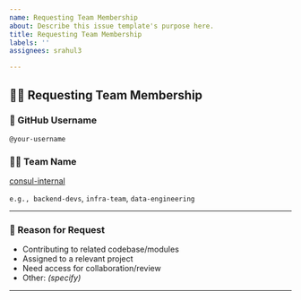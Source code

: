 ```yaml
---
name: Requesting Team Membership
about: Describe this issue template's purpose here.
title: Requesting Team Membership
labels: ''
assignees: srahul3

---
```


## 🙋‍♂️ Requesting Team Membership

### 👤 GitHub Username
<!-- Your GitHub username -->
`@your-username`

### 🧑‍💻 Team Name
[consul-internal](https://github.com/orgs/hashi-stack/teams/consul-internal)
<!-- Name of the team you'd like to join -->
`e.g., backend-devs`, `infra-team`, `data-engineering`

---

### 📌 Reason for Request
<!-- Briefly explain why you're requesting to join this team -->

- Contributing to related codebase/modules
- Assigned to a relevant project
- Need access for collaboration/review
- Other: _(specify)_

---
